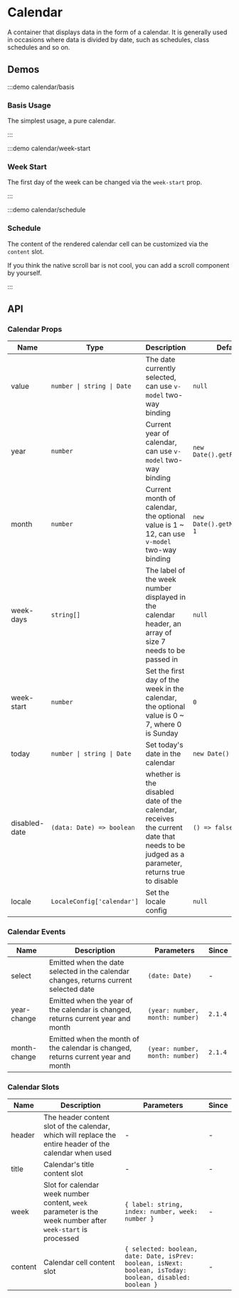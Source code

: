 # Calendar

A container that displays data in the form of a calendar. It is generally used in occasions where data is divided by date, such as schedules, class schedules and so on.

## Demos

:::demo calendar/basis

### Basis Usage

The simplest usage, a pure calendar.

:::

:::demo calendar/week-start

### Week Start

The first day of the week can be changed via the `week-start` prop.

:::

:::demo calendar/schedule

### Schedule

The content of the rendered calendar cell can be customized via the `content` slot.

If you think the native scroll bar is not cool, you can add a scroll component by yourself.

:::

## API

### Calendar Props

| Name          | Type                       | Description                                                                                                                             | Default                     | Since   |
| ------------- | -------------------------- | --------------------------------------------------------------------------------------------------------------------------------------- | --------------------------- | ------- |
| value         | `number \| string \| Date` | The date currently selected, can use `v-model` two-way binding                                                                          | `null`                      | -       |
| year          | `number`                   | Current year of calendar, can use `v-model` two-way binding                                                                             | `new Date().getFullYear()`  | -       |
| month         | `number`                   | Current month of calendar, the optional value is 1 ~ 12, can use `v-model` two-way binding                                              | `new Date().getMonth() + 1` | -       |
| week-days     | `string[]`                 | The label of the week number displayed in the calendar header, an array of size 7 needs to be passed in                                 | `null`                      | -       |
| week-start    | `number`                   | Set the first day of the week in the calendar, the optional value is 0 ~ 7, where 0 is Sunday                                           | `0`                         | -       |
| today         | `number \| string \| Date` | Set today's date in the calendar                                                                                                        | `new Date()`                | -       |
| disabled-date | `(data: Date) => boolean`  | whether is the disabled date of the calendar, receives the current date that needs to be judged as a parameter, returns true to disable | `() => false`               | -       |
| locale        | `LocaleConfig['calendar']` | Set the locale config                                                                                                                   | `null`                      | `2.1.0` |

### Calendar Events

| Name         | Description                                                                           | Parameters                      | Since   |
| ------------ | ------------------------------------------------------------------------------------- | ------------------------------- | ------- |
| select       | Emitted when the date selected in the calendar changes, returns current selected date | `(date: Date)`                  | -       |
| year-change  | Emitted when the year of the calendar is changed, returns current year and month      | `(year: number, month: number)` | `2.1.4` |
| month-change | Emitted when the month of the calendar is changed, returns current year and month     | `(year: number, month: number)` | `2.1.4` |

### Calendar Slots

| Name    | Description                                                                                                | Parameters                                                                                                 | Since |
| ------- | ---------------------------------------------------------------------------------------------------------- | ---------------------------------------------------------------------------------------------------------- | ----- |
| header  | The header content slot of the calendar, which will replace the entire header of the calendar when used    | -                                                                                                          | -     |
| title   | Calendar's title content slot                                                                              | -                                                                                                          | -     |
| week    | Slot for calendar week number content, `week` parameter is the week number after `week-start` is processed | `{ label: string, index: number, week: number }`                                                           | -     |
| content | Calendar cell content slot                                                                                 | `{ selected: boolean, date: Date, isPrev: boolean, isNext: boolean, isToday: boolean, disabled: boolean }` | -     |
